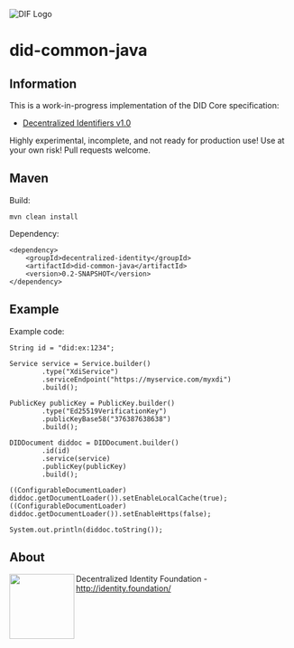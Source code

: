![DIF Logo](https://raw.githubusercontent.com/decentralized-identity/universal-resolver/master/docs/logo-dif.png)

# did-common-java

## Information

This is a work-in-progress implementation of the DID Core specification:

 - [Decentralized Identifiers v1.0](https://w3c.github.io/did-core/)

Highly experimental, incomplete, and not ready for production use! Use at your own risk! Pull requests welcome.

## Maven

Build:

	mvn clean install

Dependency:

	<dependency>
        <groupId>decentralized-identity</groupId>
        <artifactId>did-common-java</artifactId>
        <version>0.2-SNAPSHOT</version>
	</dependency>

## Example

Example code:

    String id = "did:ex:1234";

    Service service = Service.builder()
            .type("XdiService")
            .serviceEndpoint("https://myservice.com/myxdi")
            .build();

    PublicKey publicKey = PublicKey.builder()
            .type("Ed25519VerificationKey")
            .publicKeyBase58("376387638638")
            .build();

    DIDDocument diddoc = DIDDocument.builder()
            .id(id)
            .service(service)
            .publicKey(publicKey)
            .build();

    ((ConfigurableDocumentLoader) diddoc.getDocumentLoader()).setEnableLocalCache(true);
    ((ConfigurableDocumentLoader) diddoc.getDocumentLoader()).setEnableHttps(false);

    System.out.println(diddoc.toString());

## About

<img align="left" src="https://raw.githubusercontent.com/decentralized-identity/universal-resolver/master/docs/logo-dif.png" width="115">

Decentralized Identity Foundation - http://identity.foundation/
